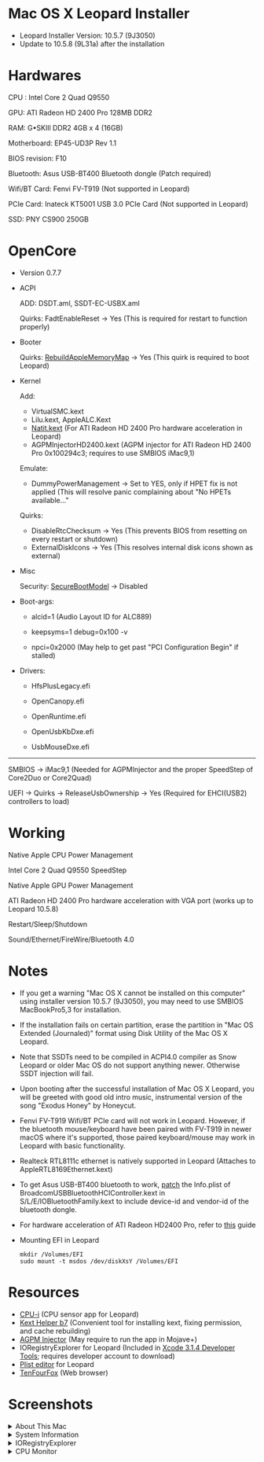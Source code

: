 # Mac OS X Leopard Installer
  - Leopard Installer Version: 10.5.7 (9J3050)
  - Update to 10.5.8 (9L31a) after the installation

# Hardwares

CPU : Intel Core 2 Quad Q9550

GPU: ATI Radeon HD 2400 Pro 128MB DDR2 

RAM: G•SKIll DDR2 4GB x 4 (16GB)

Motherboard: EP45-UD3P Rev 1.1

BIOS revision: F10

Bluetooth: Asus USB-BT400 Bluetooth dongle (Patch required)

Wifi/BT Card: Fenvi FV-T919 (Not supported in Leopard)

PCIe Card: Inateck KT5001 USB 3.0 PCIe Card (Not supported in Leopard)

SSD: PNY CS900 250GB 


# OpenCore 

- Version 0.7.7

- ACPI

    ADD: DSDT.aml, SSDT-EC-USBX.aml

    Quirks: FadtEnableReset -> Yes (This is required for restart to function properly)

- Booter

    Quirks: [RebuildAppleMemoryMap](https://dortania.github.io/OpenCore-Install-Guide/config.plist/penryn.html#quirks-2) -> Yes (This quirk is required to boot Leopard)

- Kernel 
   
   Add:
   
     - VirtualSMC.kext
     - Lilu.kext, AppleALC.Kext
     - [Natit.kext](https://www.insanelymac.com/forum/topic/94090-how-to-ati-radeon-hd-2400-2600-2900-3850-3870-on-leopard/) (For ATI Radeon HD 2400 Pro hardware acceleration in Leopard)
     - AGPMInjectorHD2400.kext (AGPM injector for ATI Radeon HD 2400 Pro 0x100294c3; requires to use SMBIOS iMac9,1)
  
    Emulate:

     - DummyPowerManagement -> Set to YES, only if HPET fix is not applied (This will resolve panic complaining about "No HPETs available..."
       
    Quirks: 
     
     - DisableRtcChecksum -> Yes (This prevents BIOS from resetting on every restart or shutdown)
     - ExternalDiskIcons -> Yes (This resolves internal disk icons shown as external)

- Misc
    
    Security: [SecureBootModel](https://dortania.github.io/OpenCore-Post-Install/universal/security/applesecureboot.html#dmgloading) -> Disabled



- Boot-args:

     - alcid=1 (Audio Layout ID for ALC889)
     
     - keepsyms=1 debug=0x100 -v
     
     - npci=0x2000 (May help to get past "PCI Configuration Begin" if stalled) 
 
     
- Drivers:

     - HfsPlusLegacy.efi

     - OpenCanopy.efi

     - OpenRuntime.efi

     - OpenUsbKbDxe.efi

     - UsbMouseDxe.efi

___

  
SMBIOS -> iMac9,1 (Needed for AGPMInjector and the proper SpeedStep of Core2Duo or Core2Quad) 

UEFI -> Quirks -> ReleaseUsbOwnership -> Yes (Required for EHCI(USB2) controllers to load)


# Working

Native Apple CPU Power Management

Intel Core 2 Quad Q9550 SpeedStep

Native Apple GPU Power Management

ATI Radeon HD 2400 Pro hardware acceleration with VGA port (works up to Leopard 10.5.8)

Restart/Sleep/Shutdown

Sound/Ethernet/FireWire/Bluetooth 4.0



# Notes
- If you get a warning "Mac OS X cannot be installed on this computer" using installer version 10.5.7 (9J3050), you may need to use SMBIOS MacBookPro5,3 for installation.
- If the installation fails on certain partition, erase the partition in "Mac OS Extended (Journaled)" format using Disk Utility of the Mac OS X Leopard.
- Note that SSDTs need to be compiled in ACPI4.0 compiler as Snow Leopard or older Mac OS do not support anything newer. Otherwise SSDT injection will fail.
- Upon booting after the successful installation of Mac OS X Leopard, you will be greeted with good old intro music, instrumental version of the song "Exodus Honey" by Honeycut.
- Fenvi FV-T919 Wifi/BT PCIe card will not work in Leopard. However, if the bluetooth mouse/keyboard have been paired with FV-T919 in newer macOS where it's supported, those paired keyboard/mouse may work in Leopard with basic functionality.   
- Realteck RTL8111c ethernet is natively supported in Leopard (Attaches to AppleRTL8169Ethernet.kext)
- To get Asus USB-BT400 bluetooth to work, [patch](https://www.tonymacx86.com/threads/need-bluetooth-4-0-get-it-here.56752/) the Info.plist of BroadcomUSBBluetoothHCIController.kext in S/L/E/IOBluetoothFamily.kext to include device-id and vendor-id of the bluetooth dongle. 
- For hardware acceleration of ATI Radeon HD2400 Pro, refer to [this](https://github.com/AppleBreak1/EP45-UD3P-Customac/blob/main/7.%20Miscellaneous/Misc.md) guide
- Mounting EFI in Leopard

    ~~~
    mkdir /Volumes/EFI
    sudo mount -t msdos /dev/diskXsY /Volumes/EFI
    ~~~
  
# Resources

- [CPU-i](https://www.insanelymac.com/forum/topic/181903-guide%EF%A3%BFretail-snow-leopard-106-on-a-ga-ep45-ud3r%EF%A3%BF/?do=findComment&comment=1268733) (CPU sensor app for Leopard)
- [Kext Helper b7](https://www.macintoshrepository.org/26602-kext-helper-b7) (Convenient tool for installing kext, fixing permission, and cache rebuilding)
- [AGPM Injector](https://github.com/Pavo-IM/AGPMInjector) (May require to run the app in Mojave+)
- IORegistryExplorer for Leopard (Included in [Xcode 3.1.4 Developer Tools](https://developer.apple.com/download/all/?q=xcode%203.1.4); requires developer account to download)
- [Plist editor](https://www.fatcatsoftware.com/plisteditpro_downloads/) for Leopard
- [TenFourFox](https://sourceforge.net/projects/tenfourfox/files/unstable/contrib/) (Web browser)
       

# Screenshots
<details> 
<summary>About This Mac</summary><img width="782" alt="244298568-c9e7d22e-b76c-4c6d-93db-6ac484963b22" src="https://github.com/AppleBreak1/EP45-UD3P-Customac/assets/97265013/15a7bdf5-33ce-4ef5-bdd6-20a0c95495d7">

</details>  

<details> 
<summary>System Information</summary><img width="690" alt="244300130-15663290-2420-410c-94e4-013b8b453f3d" src="https://github.com/AppleBreak1/EP45-UD3P-Customac/assets/97265013/1cdfa4f5-0ac2-4038-ab02-900965f00e56">
<img width="692" alt="244300178-fe91fdd9-49ed-487c-b6cf-a19085b0f59c" src="https://github.com/AppleBreak1/EP45-UD3P-Customac/assets/97265013/8529effc-f215-451b-9a94-57f2a144b69d">
<img width="688" alt="244300229-30dd1362-553e-4cbc-b146-a0228f41116b" src="https://github.com/AppleBreak1/EP45-UD3P-Customac/assets/97265013/c7aba14d-fe6f-4fe6-978e-d000df981771">
<img width="695" alt="244522322-3ee18ecb-a948-4511-ab5d-d70f66c0911e" src="https://github.com/AppleBreak1/EP45-UD3P-Customac/assets/97265013/01bded09-efa4-4695-8946-eeb72742db68">
<img width="691" alt="244300381-80e2854e-5d3c-41f3-a425-0ae90a3c8d70" src="https://github.com/AppleBreak1/EP45-UD3P-Customac/assets/97265013/35684ee0-2c91-4b92-8aff-2c52df225ae9">
<img width="689" alt="244300401-ab0bc4ba-e18a-4643-8db0-17120cd84ba9" src="https://github.com/AppleBreak1/EP45-UD3P-Customac/assets/97265013/08e3a432-3f0b-47a1-9c03-8e090ee717d7">
<img width="692" alt="244300421-425c8881-8493-485b-b345-5d6dd9fe4e83" src="https://github.com/AppleBreak1/EP45-UD3P-Customac/assets/97265013/43e23fb1-6a8a-40ba-b810-6016bd623897">

</details> 

<details>  
<summary>IORegistryExplorer</summary><img width="881" alt="244301988-6b8786b8-9cc2-4f8d-9ef0-a2a15b674b61" src="https://github.com/AppleBreak1/EP45-UD3P-Customac/assets/97265013/177934a4-7459-4b72-adbc-227baa53fb89">
<img width="882" alt="244302532-f9a996c8-6842-4ee3-85a9-b9df96bb4a53" src="https://github.com/AppleBreak1/EP45-UD3P-Customac/assets/97265013/21408f70-d11d-4fdd-9ccf-3404d253788c">
<img width="880" alt="244303191-b9d675ce-9c41-4943-8d92-b159f3644e9c" src="https://github.com/AppleBreak1/EP45-UD3P-Customac/assets/97265013/785fc280-4afa-45e7-a685-d4000e9d7942">

</details>  

<details>  
<summary>CPU Monitor</summary><img width="476" alt="244304370-1a420970-ed5c-4140-8942-aa9000286b19" src="https://github.com/AppleBreak1/EP45-UD3P-Customac/assets/97265013/55b5adbb-91e6-40ef-8437-3a091b942bba">
<img width="474" alt="244304375-508fda5e-fc46-4c05-a6ee-e5033c936eea" src="https://github.com/AppleBreak1/EP45-UD3P-Customac/assets/97265013/f016900f-6bb4-4e36-956d-40ccf71d48c2">
<img width="476" alt="244466866-c0853545-3882-4609-ac1c-e4af3bab7a48" src="https://github.com/AppleBreak1/EP45-UD3P-Customac/assets/97265013/aef0edc9-ac9f-4d79-a2eb-87d34471e9c5">

</details>  
